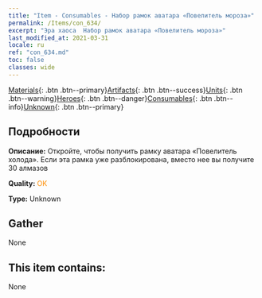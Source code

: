 ```yaml
---
title: "Item - Consumables - Набор рамок аватара «Повелитель мороза»"
permalink: /Items/con_634/
excerpt: "Эра хаоса  Набор рамок аватара «Повелитель мороза»"
last_modified_at: 2021-03-31
locale: ru
ref: "con_634.md"
toc: false
classes: wide
---
```

 [Materials](/ru/Items/){: .btn .btn--primary}[Artifacts](/ru/Items/Artifacts/){: .btn .btn--success}[Units](/ru/Items/Units/){: .btn .btn--warning}[Heroes](/ru/Items/Heroes/){: .btn .btn--danger}[Consumables](/ru/Items/Consumables/){: .btn .btn--info}[Unknown](/ru/Items/Unknown/){: .btn .btn--primary}

## Подробности
 **Описание:** Откройте, чтобы получить рамку аватара «Повелитель холода». Если эта рамка уже разблокирована, вместо нее вы получите 30 алмазов

 **Quality:** <span style="color: #FF8C00">OK</span>

 **Type:** Unknown

## Gather

  None

## This item contains:

  None

